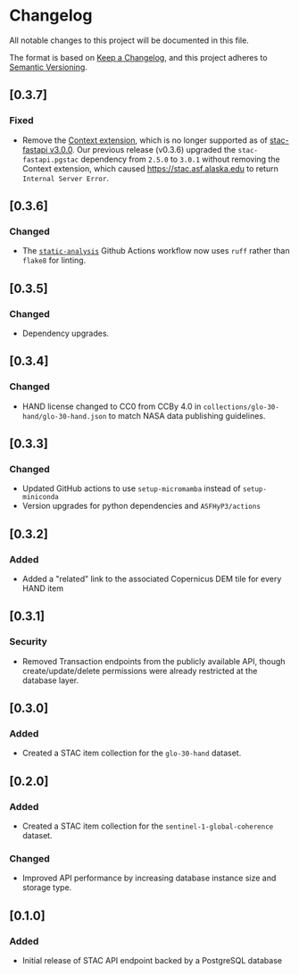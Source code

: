 # Changelog
All notable changes to this project will be documented in this file.

The format is based on [Keep a Changelog](https://keepachangelog.com/en/1.0.0/),
and this project adheres to [Semantic Versioning](https://semver.org/spec/v2.0.0.html).

## [0.3.7]
### Fixed
- Remove the [Context extension](https://github.com/stac-api-extensions/context), which is no longer supported as of [stac-fastapi v3.0.0](https://github.com/stac-utils/stac-fastapi/blob/main/CHANGES.md#300---2024-07-29). Our previous release (v0.3.6) upgraded the `stac-fastapi.pgstac` dependency from `2.5.0` to `3.0.1` without removing the Context extension, which caused https://stac.asf.alaska.edu to return `Internal Server Error`.

## [0.3.6]
### Changed
- The [`static-analysis`](.github/workflows/static-analysis.yml) Github Actions workflow now uses `ruff` rather than `flake8` for linting.

## [0.3.5]
### Changed
- Dependency upgrades.

## [0.3.4]
### Changed
- HAND license changed to CC0 from CCBy 4.0 in `collections/glo-30-hand/glo-30-hand.json` to match NASA data publishing guidelines.

## [0.3.3]
### Changed
- Updated GitHub actions to use `setup-micromamba` instead of `setup-miniconda`
- Version upgrades for python dependencies and `ASFHyP3/actions`

## [0.3.2]
### Added
- Added a "related" link to the associated Copernicus DEM tile for every HAND item

## [0.3.1]
### Security
- Removed Transaction endpoints from the publicly available API, though create/update/delete permissions were already
  restricted at the database layer.

## [0.3.0]
### Added
- Created a STAC item collection for the `glo-30-hand` dataset.

## [0.2.0]
### Added
- Created a STAC item collection for the `sentinel-1-global-coherence` dataset.
### Changed
- Improved API performance by increasing database instance size and storage type.

## [0.1.0]
### Added
- Initial release of STAC API endpoint backed by a PostgreSQL database
